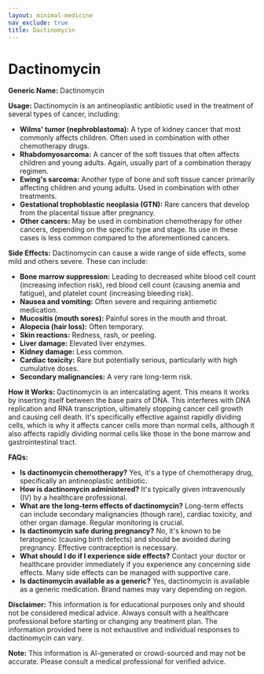 ```yaml
---
layout: minimal-medicine
nav_exclude: true
title: Dactinomycin
---
```


# Dactinomycin

**Generic Name:** Dactinomycin

**Usage:** Dactinomycin is an antineoplastic antibiotic used in the treatment of several types of cancer, including:

* **Wilms' tumor (nephroblastoma):**  A type of kidney cancer that most commonly affects children. Often used in combination with other chemotherapy drugs.
* **Rhabdomyosarcoma:** A cancer of the soft tissues that often affects children and young adults.  Again, usually part of a combination therapy regimen.
* **Ewing's sarcoma:** Another type of bone and soft tissue cancer primarily affecting children and young adults. Used in combination with other treatments.
* **Gestational trophoblastic neoplasia (GTN):**  Rare cancers that develop from the placental tissue after pregnancy.
* **Other cancers:**  May be used in combination chemotherapy for other cancers, depending on the specific type and stage.  Its use in these cases is less common compared to the aforementioned cancers.


**Side Effects:** Dactinomycin can cause a wide range of side effects, some mild and others severe.  These can include:

* **Bone marrow suppression:** Leading to decreased white blood cell count (increasing infection risk), red blood cell count (causing anemia and fatigue), and platelet count (increasing bleeding risk).
* **Nausea and vomiting:** Often severe and requiring antiemetic medication.
* **Mucositis (mouth sores):** Painful sores in the mouth and throat.
* **Alopecia (hair loss):** Often temporary.
* **Skin reactions:**  Redness, rash, or peeling.
* **Liver damage:**  Elevated liver enzymes.
* **Kidney damage:**  Less common.
* **Cardiac toxicity:**  Rare but potentially serious, particularly with high cumulative doses.
* **Secondary malignancies:** A very rare long-term risk.


**How it Works:** Dactinomycin is an intercalating agent.  This means it works by inserting itself between the base pairs of DNA. This interferes with DNA replication and RNA transcription, ultimately stopping cancer cell growth and causing cell death.  It's specifically effective against rapidly dividing cells, which is why it affects cancer cells more than normal cells, although it also affects rapidly dividing normal cells like those in the bone marrow and gastrointestinal tract.


**FAQs:**

* **Is dactinomycin chemotherapy?** Yes, it's a type of chemotherapy drug, specifically an antineoplastic antibiotic.
* **How is dactinomycin administered?** It's typically given intravenously (IV) by a healthcare professional.
* **What are the long-term effects of dactinomycin?** Long-term effects can include secondary malignancies (though rare), cardiac toxicity, and other organ damage.  Regular monitoring is crucial.
* **Is dactinomycin safe during pregnancy?** No, it's known to be teratogenic (causing birth defects) and should be avoided during pregnancy. Effective contraception is necessary.
* **What should I do if I experience side effects?**  Contact your doctor or healthcare provider immediately if you experience any concerning side effects.  Many side effects can be managed with supportive care.
* **Is dactinomycin available as a generic?** Yes, dactinomycin is available as a generic medication.  Brand names may vary depending on region.


**Disclaimer:** This information is for educational purposes only and should not be considered medical advice. Always consult with a healthcare professional before starting or changing any treatment plan.  The information provided here is not exhaustive and individual responses to dactinomycin can vary.


**Note:** This information is AI-generated or crowd-sourced and may not be accurate. Please consult a medical professional for verified advice.